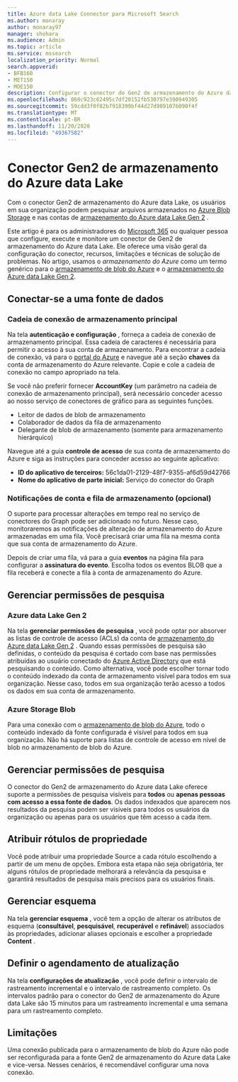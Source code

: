 ```yaml
---
title: Azure data Lake Connector para Microsoft Search
ms.author: monaray
author: monaray97
manager: shohara
ms.audience: Admin
ms.topic: article
ms.service: mssearch
localization_priority: Normal
search.appverid:
- BFB160
- MET150
- MOE150
description: Configurar o conector do Gen2 de armazenamento do Azure data Lake para o Microsoft Search
ms.openlocfilehash: 860c923c62495c7df20152fb530797e390949305
ms.sourcegitcommit: 59cdd3f0f82b7918399bf44d27d9891076090f4f
ms.translationtype: MT
ms.contentlocale: pt-BR
ms.lasthandoff: 11/20/2020
ms.locfileid: "49367582"
---
```

# <a name="azure-data-lake-storage-gen2-connector"></a>Conector Gen2 de armazenamento do Azure data Lake

Com o conector Gen2 de armazenamento do Azure data Lake, os usuários em sua organização podem pesquisar arquivos armazenados no [Azure Blob Storage](https://docs.microsoft.com/azure/storage/blobs/storage-blobs-introduction) e nas contas de [armazenamento do Azure data Lake Gen 2](https://docs.microsoft.com/azure/storage/blobs/data-lake-storage-introduction) .

Este artigo é para os administradores do [Microsoft 365](https://www.microsoft.com/microsoft-365) ou qualquer pessoa que configure, execute e monitore um conector de Gen2 de armazenamento do Azure data Lake. Ele oferece uma visão geral da configuração do conector, recursos, limitações e técnicas de solução de problemas. No artigo, usamos o *armazenamento do Azure* como um termo genérico para o [armazenamento de blob do Azure](https://docs.microsoft.com/azure/storage/blobs/storage-blobs-introduction) e o [armazenamento do Azure data Lake Gen 2](https://docs.microsoft.com/azure/storage/blobs/data-lake-storage-introduction).

## <a name="connect-to-a-data-source"></a>Conectar-se a uma fonte de dados

### <a name="primary-storage-connection-string"></a>Cadeia de conexão de armazenamento principal

Na tela **autenticação e configuração** , forneça a cadeia de conexão de armazenamento principal. Essa cadeia de caracteres é necessária para permitir o acesso à sua conta de armazenamento. Para encontrar a cadeia de conexão, vá para o [portal do Azure](https://ms.portal.azure.com/#home) e navegue até a seção **chaves** da conta de armazenamento do Azure relevante. Copie e cole a cadeia de conexão no campo apropriado na tela.

Se você não preferir fornecer **AccountKey** (um parâmetro na cadeia de conexão de armazenamento principal), será necessário conceder acesso ao nosso serviço de conectores de gráfico para as seguintes funções.

* Leitor de dados de blob de armazenamento
* Colaborador de dados da fila de armazenamento
* Delegante de blob de armazenamento (somente para armazenamento hierárquico)

Navegue até a guia **controle de acesso** de sua conta de armazenamento do Azure e siga as instruções para conceder acesso ao seguinte aplicativo:

* **ID do aplicativo de terceiros:** 56c1da01-2129-48f7-9355-af6d59d42766
* **Nome do aplicativo de parte inicial:** Serviço do conector do Graph

### <a name="storage-account-and-queue-notifications-optional"></a>Notificações de conta e fila de armazenamento (opcional)

O suporte para processar alterações em tempo real no serviço de conectores do Graph pode ser adicionado no futuro. Nesse caso, monitoraremos as notificações de alteração de armazenamento do Azure armazenadas em uma fila. Você precisará criar uma fila na mesma conta que sua conta de armazenamento do Azure.

Depois de criar uma fila, vá para a guia **eventos** na página fila para configurar a **assinatura do evento**. Escolha todos os eventos BLOB que a fila receberá e conecte a fila à conta de armazenamento do Azure.

## <a name="manage-search-permissions"></a>Gerenciar permissões de pesquisa

### <a name="azure-data-lake-gen-2"></a>Azure data Lake Gen 2

Na tela **gerenciar permissões de pesquisa** , você pode optar por absorver as listas de controle de acesso (ACLs) da conta de [armazenamento do Azure data Lake Gen 2](https://docs.microsoft.com/azure/storage/blobs/data-lake-storage-introduction) . Quando essas permissões de pesquisa são definidas, o conteúdo da pesquisa é cortado com base nas permissões atribuídas ao usuário conectado do [Azure Active Directory](https://docs.microsoft.com/azure/active-directory/) que está pesquisando o conteúdo. Como alternativa, você pode escolher tornar todo o conteúdo indexado da conta de armazenamento visível para todos em sua organização. Nesse caso, todos em sua organização terão acesso a todos os dados em sua conta de armazenamento.

### <a name="azure-blob-storage"></a>Azure Storage Blob

Para uma conexão com o [armazenamento de blob do Azure](https://docs.microsoft.com/azure/storage/blobs/storage-blobs-introduction), todo o conteúdo indexado da fonte configurada é visível para todos em sua organização. Não há suporte para listas de controle de acesso em nível de blob no armazenamento de blob do Azure.

## <a name="manage-search-permissions"></a>Gerenciar permissões de pesquisa

O conector do Gen2 de armazenamento do Azure data Lake oferece suporte a permissões de pesquisa visíveis para **todos** ou **apenas pessoas com acesso a essa fonte de dados**. Os dados indexados que aparecem nos resultados da pesquisa podem ser visíveis para todos os usuários da organização ou apenas para os usuários que têm acesso a cada item.

## <a name="assign-property-labels"></a>Atribuir rótulos de propriedade

Você pode atribuir uma propriedade Source a cada rótulo escolhendo a partir de um menu de opções. Embora esta etapa não seja obrigatória, ter alguns rótulos de propriedade melhorará a relevância da pesquisa e garantirá resultados de pesquisa mais precisos para os usuários finais.

## <a name="manage-schema"></a>Gerenciar esquema

Na tela **gerenciar esquema** , você tem a opção de alterar os atributos de esquema (**consultável**, **pesquisável**, **recuperável** e **refinável**) associados às propriedades, adicionar aliases opcionais e escolher a propriedade **Content** .

## <a name="set-the-refresh-schedule"></a>Definir o agendamento de atualização

Na tela **configurações de atualização** , você pode definir o intervalo de rastreamento incremental e o intervalo de rastreamento completo. Os intervalos padrão para o conector do Gen2 de armazenamento do Azure data Lake são 15 minutos para um rastreamento incremental e uma semana para um rastreamento completo.

## <a name="limitations"></a>Limitações

Uma conexão publicada para o armazenamento de blob do Azure não pode ser reconfigurada para a fonte Gen2 de armazenamento do Azure data Lake e vice-versa. Nesses cenários, é recomendável configurar uma nova conexão.
